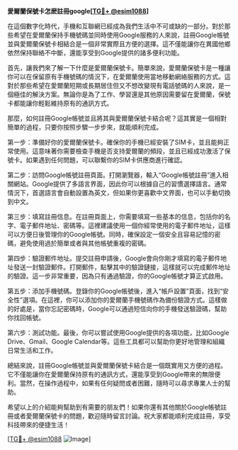 **愛爾蘭保號卡怎麽註冊google[[TG💪+ @esim1088](https://t.me/s/esim1088)]**

在這個數字化時代，手機和互聯網已經成為我們生活中不可或缺的一部分。對於那些希望在愛爾蘭保持手機號碼並同時使用Google服務的人來說，註冊Google帳號並與愛爾蘭保號卡相結合是一個非常實際且方便的選擇。這不僅能讓你在異國他鄉依然保持聯絡不中斷，還能享受到Google提供的諸多便利功能。

首先，讓我們來了解一下什麼是愛爾蘭保號卡。簡單來說，愛爾蘭保號卡是一種讓你可以在保留原有手機號碼的情況下，在愛爾蘭使用當地移動網絡服務的方式。這對於那些希望在愛爾蘭短期或長期居住但又不想改變現有電話號碼的人來說，是一個極佳的解決方案。無論你是為了工作、學習還是其他原因需要留在愛爾蘭，保號卡都能讓你輕鬆維持原有的通訊方式。

那麼，如何註冊Google帳號並且將其與愛爾蘭保號卡結合呢？這其實是一個相對簡單的過程，只要你按照步驟一步步來，就能順利完成。

第一步：準備好你的愛爾蘭保號卡。確保你的手機已經安裝了SIM卡，並且能夠正常使用。這意味著你需要檢查手機是否支持愛爾蘭的頻段，並且已經成功激活了保號卡。如果遇到任何問題，可以聯繫你的SIM卡供應商進行確認。

第二步：訪問Google帳號註冊頁面。打開瀏覽器，輸入“Google帳號註冊”進入相關網站。Google提供了多語言界面，因此你可以根據自己的習慣選擇語言。通常情況下，首選語言會自動設置為英文，但如果你更喜歡中文界面，也可以手動切換到中文。

第三步：填寫註冊信息。在註冊頁面上，你需要填寫一些基本的信息，包括你的名字、電子郵件地址、密碼等。這裡建議使用一個你經常使用的電子郵件地址，這樣可以方便日後管理你的Google帳號。同時，確保設定一個安全且容易記憶的密碼，避免使用過於簡單或者與其他帳號重複的密碼。

第四步：驗證郵件地址。提交註冊申請後，Google會向你剛才填寫的電子郵件地址發送一封驗證郵件。打開郵件，點擊其中的驗證鏈接，這樣就可以完成郵件地址的驗證。這一步非常重要，因為只有通過驗證，你的Google帳號才算正式啟用。

第五步：添加手機號碼。登錄你的Google帳號後，進入“帳戶設置”頁面，找到“安全性”選項。在這裡，你可以添加你的愛爾蘭手機號碼作為備份驗證方式。這樣做的好處是，當你忘記密碼時，Google可以通過短信向你的手機發送驗證碼，幫助你找回帳號。

第六步：測試功能。最後，你可以嘗試使用Google提供的各項功能，比如Google Drive、Gmail、Google Calendar等。這些工具都可以幫助你更好地管理和組織日常生活和工作。

總結來說，註冊Google帳號並與愛爾蘭保號卡結合是一個既實用又方便的過程。它不僅能讓你在愛爾蘭保持原有的通訊方式，還能享受到Google帶來的無限便利。當然，在操作過程中，如果有任何疑問或者困難，隨時可以尋求專業人士的幫助。

希望以上的介紹能夠幫助到有需要的朋友們！如果你還有其他關於Google帳號註冊或者愛爾蘭保號卡的問題，歡迎隨時留言討論。祝大家都能順利完成註冊，享受科技帶來的便捷生活！

[[TG💪+ @esim1088](https://t.me/s/esim1088) ![Image](https://i.postimg.cc/4NQfJmqS/Snipaste-2025-05-13-00-14-12.png)]